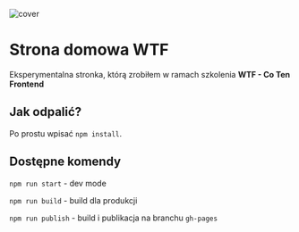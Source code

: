 ![cover](https://cotenfrontend.pl/img/cover.png)

# Strona domowa WTF

Eksperymentalna stronka, którą zrobiłem w ramach szkolenia **WTF - Co Ten Frontend**

## Jak odpalić?

Po prostu wpisać `npm install`.

## Dostępne komendy

`npm run start` - dev mode

`npm run build` - build dla produkcji

`npm run publish` - build i publikacja na branchu `gh-pages`

